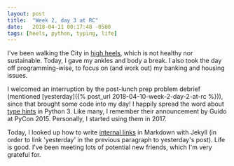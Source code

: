 ```yaml
---
layout: post
title:  "Week 2, day 3 at RC"
date:   2018-04-11 00:17:48 -0500
tags: [heels, python, typing, life]
---
```

I've been walking the City in
[high heels](https://doi.org/10.1080/10253866.2016.1153830), which is not
healthy nor sustainable. Today, I gave my ankles and body a break. I also took
the day off programming-wise, to focus on (and work out) my banking and housing
issues.

I welcomed an interruption by the post-lunch prep problem debrief (mentioned
[yesterday]({% post_url 2018-04-10-week-2-day-2-at-rc %})), since that brought
some code into my day! I happily spread the word about
[type hints](https://docs.python.org/3/library/typing.html) in Python 3. Like
many, I remember their announcement by Guido at PyCon 2015. Personally, I
started using them in 2017.

Today, I looked up how to write
[internal links](https://jekyllrb.com/docs/templates/#linking-to-posts) in
Markdown with Jekyll (in order to link 'yesterday' in the previous paragraph to
yesterday's post). Life is good. I've been meeting lots of potential new
friends, which I'm very grateful for.
